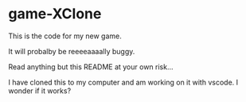 # game-XClone

This is the code for my new game. 

It will probalby be reeeeaaaally buggy.

Read anything but this README at your own risk...

I have cloned this to my computer and am working on it with vscode.
I wonder if it works?